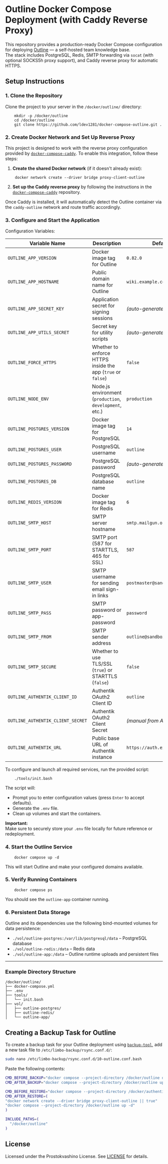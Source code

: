# Outline Docker Compose Deployment (with Caddy Reverse Proxy)

This repository provides a production-ready Docker Compose configuration for deploying [Outline](https://github.com/outline/outline) — a self-hosted team knowledge base.  
The stack includes PostgreSQL, Redis, SMTP forwarding via `socat` (with optional SOCKS5h proxy support), and Caddy reverse proxy for automatic HTTPS.

## Setup Instructions

### 1. Clone the Repository

Clone the project to your server in the `/docker/outline/` directory:

```
    mkdir -p /docker/outline
    cd /docker/outline
    git clone https://github.com/ldev1281/docker-compose-outline.git .
```    

### 2. Create Docker Network and Set Up Reverse Proxy

This project is designed to work with the reverse proxy configuration provided by [`docker-compose-caddy`](https://github.com/ldev1281/docker-compose-caddy). To enable this integration, follow these steps:

1. **Create the shared Docker network** (if it doesn't already exist):

        docker network create --driver bridge proxy-client-outline

2. **Set up the Caddy reverse proxy** by following the instructions in the [`docker-compose-caddy`](https://github.com/ldev1281/docker-compose-caddy) repository.  

Once Caddy is installed, it will automatically detect the Outline container via the `caddy-outline` network and route traffic accordingly.

### 3. Configure and Start the Application

Configuration Variables:

| Variable Name                     | Description                                                    | Default Value                            |
|----------------------------------|----------------------------------------------------------------|------------------------------------------|
| `OUTLINE_APP_VERSION`            | Docker image tag for Outline                                   | `0.82.0`                                 |
| `OUTLINE_APP_HOSTNAME`           | Public domain name for Outline                                 | `wiki.example.com`                       |
| `OUTLINE_APP_SECRET_KEY`         | Application secret for signing sessions                        | *(auto-generated)*                       |
| `OUTLINE_APP_UTILS_SECRET`       | Secret key for utility scripts                                 | *(auto-generated)*                       |
| `OUTLINE_FORCE_HTTPS`            | Whether to enforce HTTPS inside the app (`true` or `false`)    | `false`                                  |
| `OUTLINE_NODE_ENV`               | Node.js environment (`production`, `development`, etc.)        | `production`                             |
| `OUTLINE_POSTGRES_VERSION`       | Docker image tag for PostgreSQL                                | `14`                                     |
| `OUTLINE_POSTGRES_USER`          | PostgreSQL username                                            | `outline`                                |
| `OUTLINE_POSTGRES_PASSWORD`      | PostgreSQL password                                            | *(auto-generated or manual)*             |
| `OUTLINE_POSTGRES_DB`            | PostgreSQL database name                                       | `outline`                                |
| `OUTLINE_REDIS_VERSION`          | Docker image tag for Redis                                     | `6`                                      |
| `OUTLINE_SMTP_HOST`              | SMTP server hostname                                           | `smtp.mailgun.org`                       |
| `OUTLINE_SMTP_PORT`              | SMTP port (587 for STARTTLS, 465 for SSL)                      | `587`                                    |
| `OUTLINE_SMTP_USER`              | SMTP username for sending email sign-in links                  | `postmaster@sandbox123.mailgun.org`      |
| `OUTLINE_SMTP_PASS`              | SMTP password or app-password                                  | `password`                               |
| `OUTLINE_SMTP_FROM`              | SMTP sender address                                            | `outline@sandbox123.mailgun.org`         |
| `OUTLINE_SMTP_SECURE`            | Whether to use TLS/SSL (`true`) or STARTTLS (`false`)          | `false`                                  |
| `OUTLINE_AUTHENTIK_CLIENT_ID`    | Authentik OAuth2 Client ID                                     | `outline`                                |
| `OUTLINE_AUTHENTIK_CLIENT_SECRET`| Authentik OAuth2 Client Secret                                 | *(manual from Authentik UI)*             |
| `OUTLINE_AUTHENTIK_URL`          | Public base URL of Authentik instance                          | `https://auth.example.com`               |


To configure and launch all required services, run the provided script:

```
    ./tools/init.bash
```

The script will:

- Prompt you to enter configuration values (press `Enter` to accept defaults).
- Generate the `.env` file.
- Clean up volumes and start the containers.

**Important:**  
Make sure to securely store your `.env` file locally for future reference or redeployment.

### 4. Start the Outline Service


```
    docker compose up -d
```

This will start Outline and make your configured domains available.

### 5. Verify Running Containers

```
    docker compose ps
```

You should see the `outline-app` container running.

### 6. Persistent Data Storage

Outline and its dependencies use the following bind-mounted volumes for data persistence:

- `./vol/outline-postgres:/var/lib/postgresql/data` – PostgreSQL database
- `./vol/outline-redis:/data` – Redis data
- `./vol/outline-app:/data` – Outline runtime uploads and persistent files

---

### Example Directory Structure



```
/docker/outline/
├── docker-compose.yml
├── .env
├── tools/
│   └── init.bash
├── vol/
│   ├── outline-postgres/
│   ├── outline-redis/
│   └── outline-app/
```


## Creating a Backup Task for Outline

To create a backup task for your Outline deployment using [`backup-tool`](https://github.com/jordimock/backup-tool), add a new task file to `/etc/limbo-backup/rsync.conf.d/`:

```bash
sudo nano /etc/limbo-backup/rsync.conf.d/10-outline.conf.bash
```

Paste the following contents:

```bash
CMD_BEFORE_BACKUP="docker compose --project-directory /docker/outline down"
CMD_AFTER_BACKUP="docker compose --project-directory /docker/outline up -d"

CMD_BEFORE_RESTORE="docker compose --project-directory /docker/authentik down || true"
CMD_AFTER_RESTORE=(
"docker network create --driver bridge proxy-client-outline || true"
"docker compose --project-directory /docker/outline up -d"
)

INCLUDE_PATHS=(
  "/docker/outline"
)
```
## License

Licensed under the Prostokvashino License. See [LICENSE](LICENSE) for details.
